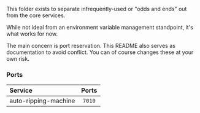 This folder exists to separate infrequently-used or "odds and ends" out from the core services.

While not ideal from an environment variable management standpoint, it's what works for now.

The main concern is port reservation. This README also serves as documentation to avoid conflict. You can of course changes these at your own risk.

### Ports

| Service | Ports |
| :-- | :-: |
| auto-ripping-machine | `7010` |